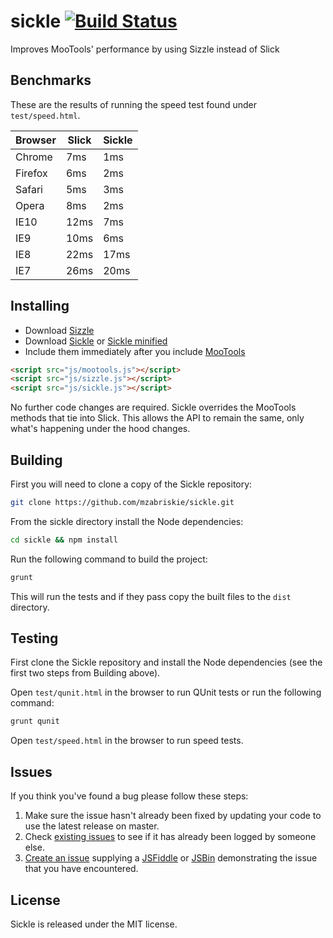 sickle [![Build Status](https://travis-ci.org/mzabriskie/sickle.png?branch=master)](https://travis-ci.org/mzabriskie/sickle)
======

Improves MooTools' performance by using Sizzle instead of Slick

## Benchmarks

These are the results of running the speed test found under <code>test/speed.html</code>.

<table>
	<thead>
		<tr>
			<th>Browser</th>
			<th>Slick</th>
			<th>Sickle</th>
		</tr>
	</thead>
	<tbody>
		<tr>
			<td>Chrome</td>
			<td>7ms</td>
			<td>1ms</td>
		</tr>
		<tr>
			<td>Firefox</td>
			<td>6ms</td>
			<td>2ms</td>
		</tr>
		<tr>
			<td>Safari</td>
			<td>5ms</td>
			<td>3ms</td>
		</tr>
		<tr>
			<td>Opera</td>
			<td>8ms</td>
			<td>2ms</td>
		</tr>
		<tr>
			<td>IE10</td>
			<td>12ms</td>
			<td>7ms</td>
		</tr>
		<tr>
			<td>IE9</td>
			<td>10ms</td>
			<td>6ms</td>
		</tr>
		<tr>
			<td>IE8</td>
			<td>22ms</td>
			<td>17ms</td>
		</tr>
		<tr>
			<td>IE7</td>
			<td>26ms</td>
			<td>20ms</td>
		</tr>
	</tbody>
</table>

## Installing

- Download [Sizzle](http://sizzlejs.com)
- Download [Sickle](https://raw.github.com/mzabriskie/sickle/master/dist/sickle.js) or [Sickle minified](https://raw.github.com/mzabriskie/sickle/master/dist/sickle.min.js)
- Include them immediately after you include [MooTools](http://mootools.net)

```html
<script src="js/mootools.js"></script>
<script src="js/sizzle.js"></script>
<script src="js/sickle.js"></script>
```

No further code changes are required. Sickle overrides the MooTools methods that tie into Slick. This allows the API to remain the same, only what's happening under the hood changes.

## Building

First you will need to clone a copy of the Sickle repository:

```bash
git clone https://github.com/mzabriskie/sickle.git
```

From the sickle directory install the Node dependencies:

```bash
cd sickle && npm install
```

Run the following command to build the project:

```bash
grunt
```

This will run the tests and if they pass copy the built files to the <code>dist</code> directory.

## Testing

First clone the Sickle repository and install the Node dependencies (see the first two steps from Building above).

Open <code>test/qunit.html</code> in the browser to run QUnit tests or run the following command:

```bash
grunt qunit
```

Open <code>test/speed.html</code> in the browser to run speed tests.

## Issues

If you think you've found a bug please follow these steps:

1. Make sure the issue hasn't already been fixed by updating your code to use the latest release on master.
2. Check [existing issues](https://github.com/mzabriskie/sickle/issues) to see if it has already been logged by someone else.
3. [Create an issue](https://github.com/mzabriskie/sickle/issues/new) supplying a [JSFiddle](http://jsfiddle.net) or [JSBin](http://jsbin.com) demonstrating the issue that you have encountered.

## License

Sickle is released under the MIT license.
